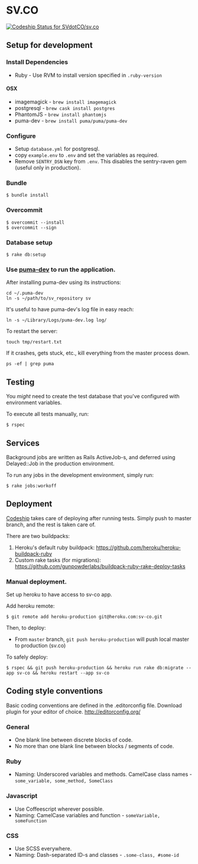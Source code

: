 # SV.CO

[ ![Codeship Status for SVdotCO/sv.co](https://codeship.com/projects/badb7400-4c67-0134-4ebf-52026d0c47d6/status?branch=master)](https://codeship.com/projects/170220)

## Setup for development

### Install Dependencies
  *  Ruby - Use RVM to install version specified in `.ruby-version`

#### OSX

  *  imagemagick - `brew install imagemagick`
  *  postgresql - `brew cask install postgres`
  *  PhantomJS - `brew install phantomjs`
  *  puma-dev - `brew install puma/puma/puma-dev`

### Configure

  *  Setup `database.yml` for postgresql.
  *  copy `example.env` to `.env` and set the variables as required.
  *  Remove `SENTRY_DSN` key from `.env`. This disables the sentry-raven gem (useful only in production).

### Bundle
    $ bundle install

### Overcommit

    $ overcommit --install
    $ overcommit --sign

### Database setup
    $ rake db:setup

### Use [puma-dev](https://github.com/puma/puma-dev) to run the application.

After installing puma-dev using its instructions:

    cd ~/.puma-dev
    ln -s ~/path/to/sv_repository sv

It's useful to have puma-dev's log file in easy reach:

    ln -s ~/Library/Logs/puma-dev.log log/

To restart the server:

    touch tmp/restart.txt

If it crashes, gets stuck, etc., kill everything from the master process down.

    ps -ef | grep puma

## Testing

You _might_ need to create the test database that you've configured with environment variables.

To execute all tests manually, run:

    $ rspec

## Services

Background jobs are written as Rails ActiveJob-s, and deferred using Delayed::Job in the production environment.

To run any jobs in the development environment, simply run:

    $ rake jobs:workoff

## Deployment

[Codeship](https://codeship.com) takes care of deploying after running tests. Simply push to master branch, and the rest is taken care of.

There are two buildpacks:

  1. Heroku's default ruby buildpack: https://github.com/heroku/heroku-buildpack-ruby
  2. Custom rake tasks (for migrations): https://github.com/gunpowderlabs/buildpack-ruby-rake-deploy-tasks

### Manual deployment.

Set up heroku to have access to sv-co app.

Add heroku remote:

    $ git remote add heroku-production git@heroku.com:sv-co.git

Then, to deploy:

* From `master` branch, `git push heroku-production` will push local master to production (sv.co)

To safely deploy:

    $ rspec && git push heroku-production && heroku run rake db:migrate --app sv-co && heroku restart --app sv-co

## Coding style conventions

Basic coding conventions are defined in the .editorconfig file. Download plugin for your editor of choice. http://editorconfig.org/

### General

* One blank line between discrete blocks of code.
* No more than one blank line between blocks / segments of code.

### Ruby

* Naming: Underscored variables and methods. CamelCase class names - `some_variable, some_method, SomeClass`

### Javascript

* Use Coffeescript wherever possible.
* Naming: CamelCase variables and function - `someVariable, someFunction`

### CSS

* Use SCSS everywhere.
* Naming: Dash-separated ID-s and classes - `.some-class, #some-id`

